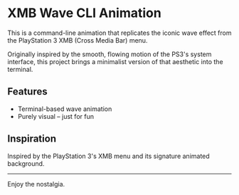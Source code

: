 # XMB Wave CLI Animation

This is a command-line animation that replicates the iconic wave effect from the PlayStation 3 XMB (Cross Media Bar) menu.

Originally inspired by the smooth, flowing motion of the PS3's system interface, this project brings a minimalist version of that aesthetic into the terminal.

## Features

- Terminal-based wave animation
- Purely visual – just for fun

## Inspiration

Inspired by the PlayStation 3's XMB menu and its signature animated background.

---

Enjoy the nostalgia.
